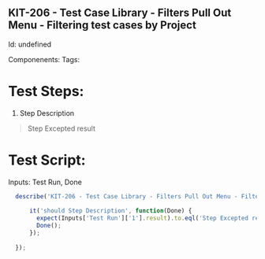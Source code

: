 KIT-206 - Test Case Library - Filters Pull Out Menu - Filtering test cases by Project
-----------

Id: undefined

Componenents:
Tags: 

Test Steps:
=============
1. Step Description
> Step Excepted result


Test Script:
=============

Inputs: Test Run, Done

```javascript
  describe('KIT-206 - Test Case Library - Filters Pull Out Menu - Filtering test cases by Project', function(Inputs) {
    
      it('should Step Description', function(Done) {
        expect(Inputs['Test Run']['1'].result).to.eql('Step Excepted result');
        Done();
      });
    
  });
```

